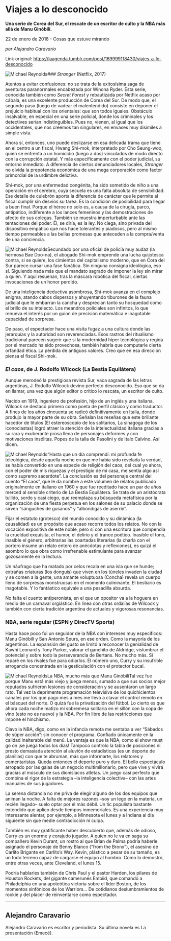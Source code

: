 # Viajes a lo desconocido

**Una serie de Corea del Sur, el rescate de un escritor de culto y la NBA más allá de Manu Ginóbili.**

22 de enero de 2018 - Cosas que estuve mirando

_por Alejandro Caravario_

Link original: https://laagenda.tumblr.com/post/169999118430/viajes-a-lo-desconocido

![Michael Reynolds](https://64.media.tumblr.com/31302c6ec981c1e1b669bbadd3079dcb/tumblr_inline_pjzp4xN0421t6q87u_500.jpg)### *Stranger* (Netflix, 2017)

Atentos a evitar confusiones: no se trata de la exitosísima saga de aventuras paranormales encabezada por Winona Ryder. Esta serie, conocida también como *Secret Forest* y rebautizada por Netflix acaso por cábala, es una excelente producción de Corea del Sur. De modo que, el segundo paso (luego de vadear el malentendido) consiste en deponer el prejuicio habitual con los orientales: que son todos iguales. Obstáculo insalvable, en especial en una serie policial, donde los criminales y los detectives serían indistinguibles. Pues no, vienen, al igual que los occidentales, que nos creemos tan singulares, en envases muy disímiles a simple vista. 


Ahora sí, entonces, uno puede deslizarse en esa delicada trama que tiene en el centro a un fiscal, Hwang Shi-mok, interpretado por Cho Seung-woo, quien se enfrenta a un homicidio (luego a dos) vinculados de modo directo con la corrupción estatal. Y más específicamente con el poder judicial, su entorno inmediato. A diferencia de ciertos denunciadores locales, *Stranger* no olvida la prepotencia económica de una mega corporación como factor primordial de la urdimbre delictiva. 


Shi-mok, por una enfermedad congénita, ha sido sometido de niño a una operación en el cerebro, cuya secuela es una falta absoluta de sensibilidad. Ese detalle de culebrón aporta la diferencia de carácter que le permite al fiscal cumplir sin desvíos su tarea. Es la condición de posibilidad para llegar a buen final. Porque el héroe no solo es, a causa de la cirugía, parco, antipático, indiferente a los lances femeninos y las demostraciones de afecto de sus colegas. También se muestra imperturbable ante las tentaciones del poder. Él, se diría, es la ley. No ciega, sino privada del dispositivo empático que nos hace tolerantes y piadosos, pero al mismo tiempo permeables a las bellas promesas que anteceden a la compra/venta de una conciencia. 


![Michael Reynolds](https://64.media.tumblr.com/1e796b5d21d93a5c5286300a270fa0ea/tumblr_inline_pjzp4yrSnR1t6q87u_250.jpg)Secundado por una oficial de policía muy audaz (la hermosa Bae Doo-na), el abogado Shi-mok emprende una lucha quijotesca contra, si se quiere, los cimientos del capitalismo moderno, que en Cora del Sur parece cursar una fase fanática. Sin ninguna consigna ideológica, eso sí. Siguiendo nada más que el mandato sagrado de imponer la ley sin mirar a quién. Y aquí resuenan, tras la máscara robótica del fiscal, ciertas invocaciones de un honor perdido. 


De una inteligencia deductiva asombrosa, Shi-mok avanza en el complejo enigma, atando cabos dispersos y ahuyentando tiburones de la fauna judicial que le embarran la cancha y desprecian tanto su hosquedad como el brillo de su intelecto. Los meandros policiales son infinitos, lo que renueva el interés por un guion de precisión matemática e inagotable capacidad de sorpresa. 


De paso, el espectador hace una visita fugaz a una cultura donde las jerarquías y la autoridad son reverenciadas. Esos rastros del ritualismo tradicional parecen sugerir que si la modernidad híper tecnológica y regida por el mercado ha sido provechosa, también habría que computarle cierta orfandad ética. La pérdida de antiguos valores. Creo que en esa dirección piensa el fiscal Shi-mok.


### *El caos*, de J. Rodolfo Wilcock (La Bestia Equilátera)

Aunque merodeó la prestigiosa revista Sur, vaca sagrada de las letras argentinas, J. Rodolfo Wilcock devino perfecto desconocido. Eso que se da en llamar, una vez que algún editor o crítico lo rescata, un escritor de culto. 


Nacido en 1919, ingeniero de profesión, hijo de un inglés y una italiana, Wilcock se destacó primero como poeta de perfil clásico y como traductor. A fines de los años cincuenta se radicó definitivamente en Italia, donde produjo la mayor parte de su obra. Señalan las reseñas que este brillante hacedor de títulos (El estereoscopio de los solitarios, La sinagoga de los iconoclastas) logró atraer la atención de la intelectualidad italiana gracias a su rara y exuberante prosa llena de personajes deformes y con motivaciones insólitas. Popes de la talla de Pasolini y de Italo Calvino. Así dicen. 


![Michael Reynolds](https://64.media.tumblr.com/cad5225967e14840a0ad1b2cc512a1d3/tumblr_inline_pjzp4yM8hn1t6q87u_250.jpg)“Hasta que un día comprendí: mi profunda fe teleológica, desde aquella noche en que me había sido revelada la verdad, se había convertido en una especie de religión del caos, del cual yo ahora, con el poder de mis riquezas y el prestigio de mi casa, me sentía algo así como supremo sacerdote”. La conclusión es del personaje central del cuento “El caos”, que le da nombre a este volumen de relatos publicado originalmente en italiano en 1960 y que fue reeditado hace un par de años merced al sensible criterio de La Bestia Equilátera. Se trata de un aristócrata tullido, sordo y casi ciego, que reemplaza su búsqueda metafísica por la organización de una fiesta perpetua en los salones de su palacio donde se sirven “sánguches de gusanos” y “albóndigas de aserrín”. 


Fijar el estatuto (grotesco) del mundo conocido y su dinámica (la causalidad) es un propósito que acaso recorre todos los relatos. No con la vocación expositiva de este noble, pero sí con una escritura que compendia la crueldad exquisita, el humor, el delirio y el trance poético. Inasible el tono, inasible el género, arbitrarias las coartadas literarias (la charla con el portero insume un relato entero de anécdotas y reflexiones), es quizá el asombro lo que obra como irrefrenable estimulante para avanzar gozosamente en la lectura. 


Un náufrago que ha matado por celos recala en una isla que se hunde; extrañas criaturas (los donguis) que viven en los túneles invaden la ciudad y se comen a la gente; una amante voluptuosa (Concha) revela un cuerpo lleno de sorpresas monstruosas en el momento culminante. El bestiario es inagotable. Y lo fantástico equivale a una pesadilla absurda. 


No falta el cuento antiperonista, en el que un opositor va a la hoguera en medio de un carnaval orgiástico. En línea con otras ordalías de Wilcock y también con cierta tradición argentina de actuales y vigorosas resonancias. 


### NBA, serie regular (ESPN y DirecTV Sports)

Hasta hace poco fui un seguidor de la NBA con intereses muy específicos: Manu Ginóbili y San Antonio Spurs, en ese orden. Como la mayoría de los argentinos. La expansión del gusto se limitó a reconocer la genialidad de Kawhi Leonard y Tony Parker, valorar el ganchito de Aldridge, vislumbrar el potencial y sobre todo la perseverancia de Bertans. No mucho más. Si reparé en los rivales fue para odiarlos. El número uno, Curry y su insufrible arrogancia concentrada en la gesticulación con el protector bucal. 


![Michael Reynolds](https://64.media.tumblr.com/31302c6ec981c1e1b669bbadd3079dcb/tumblr_inline_pjzp4xN0421t6q87u_500.jpg)La NBA, mucho más que Manu GinóbiliTal vez fue porque Manu está más viejo y juega menos, sumado a que sus socios mejor reputados sufrieron lesiones de consideración y se ausentaron un largo rato. Tal vez la deprimente programación televisiva de los quichicientos canales por los que pago mes a mes me llevó a clavar el control remoto en el básquet del norte. O quizá fue la privatización del fútbol. Lo cierto es que ahora cada noche matizo mi sobremesa solitaria en el sillón con la copa de vino (esto no es nuevo) y la NBA. Por fin libre de las restricciones que impone el hinchismo. 


Clavo la NBA, digo, como en la infancia remota me sentaba a ver “Sábados de súper acción”: sin conocer el programa. Confiado únicamente en la calidad inalterable del menú. La ventaja es que la NBA, como el show must go on ¡se juega todos los días! Tampoco controlo la tabla de posiciones ni presto demasiada atención al aluvión de estadísticas (es un deporte de planillas) con que te abruman, más que informarte, los relatores y comentaristas. Queda entonces el deporte puro y duro. El bello espectáculo arropado por las galas de un negocio multimillonario, pero que vive y vivirá gracias al músculo de sus dionisíacos atletas. Un juego casi perfecto que combina el rigor de la estrategia –la inteligencia colectiva– con las artes manuales de sus jugadores. 


La serena distancia no me priva de elegir alguno de los dos equipos que animan la noche. A falta de mejores razones –soy un lego en la materia, un recién llegado– suelo optar por el más débil. Un tic populista bastante extendido que aplico desde tiempos inmemoriales. Es una experiencia muy interesante alentar, por ejemplo, a Minnesota el lunes y a Indiana al día siguiente sin que medie contradicción ni culpa. 


También es muy gratificante haber descubierto que, además de odioso, Curry es un enorme y corajudo jugador. A quien no le va en saga su compañero Kevin Durant, un rostro al que Brian de Palma podría haberle asignado el personaje de Benny Blanco (“from the Bronx”), el asesino de Carlito Brigante en Carlito’s Way. Kevin, plástico a pesar de su tamaño, es un todo terreno capaz de cargarse el equipo al hombro. Como lo demostró, entre otras veces, ante Cleveland, el lunes 15. 


Podría hablarles también de Chris Paul y el pastor Harden, los pilares de Houston Rockets, del gigante camerunés Embiid, que comandó a Philadelphia en una apoteótica victoria sobre el líder Boston, de los momentos sinfónicos de los Warriors… De cotidianos deslumbramientos de rookie y del placer de reinventarse como espectador. 




---

 Alejandro Caravario
--------------------

 Alejandro Caravario es escritor y periodista. Su última novela es La presentación (Emecé).

